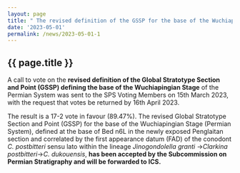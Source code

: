 ```yaml
---
layout: page
title: " The revised definition of the GSSP for the base of the Wuchiapingian stage has been approved by SPS "
date: '2023-05-01'
permalink: /news/2023-05-01-1
---
```


## {{ page.title }}


A call to vote on the **revised definition of the Global Stratotype Section and Point (GSSP) defining the base of the Wuchiapingian Stage** of the Permian System was sent to the SPS Voting Members on 15th March 2023, with the request that votes be returned by 16th April 2023. 

The result is a 17-2 vote in favour (89.47%). The revised Global Stratotype Section and Point (GSSP) for the base of the Wuchiapingian Stage (Permian System), defined at the base of Bed n6L in the newly exposed Penglaitan section and correlated by the first appearance datum (FAD) of the conodont *C. postbitteri* sensu lato within the lineage *Jinogondolella granti* →*Clarkina postbitteri*→*C. dukouensis*, **has been accepted by the Subcommission on Permian Stratigraphy and will be forwarded to ICS.**
